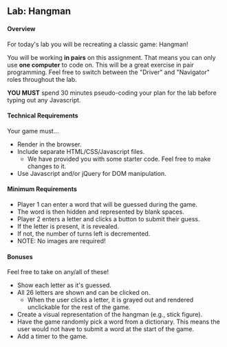 ## Lab: Hangman

#### Overview

For today's lab you will be recreating a classic game: Hangman!

You will be working **in pairs** on this assignment. That means you can only use **one computer** to code on. This will be a great exercise in pair programming. Feel free to switch between the "Driver" and "Navigator" roles throughout the lab.

**YOU MUST** spend 30 minutes pseudo-coding your plan for the lab before typing out any Javascript.  

#### Technical Requirements

Your game must...

* Render in the browser.
* Include separate HTML/CSS/Javascript files.
  - We have provided you with some starter code. Feel free to make changes to it.
* Use Javascript and/or jQuery for DOM manipulation.

#### Minimum Requirements

* Player 1 can enter a word that will be guessed during the game.
* The word is then hidden and represented by blank spaces.
* Player 2 enters a letter and clicks a button to submit their guess.
* If the letter is present, it is revealed.
* If not, the number of turns left is decremented.
* NOTE: No images are required!

#### Bonuses

Feel free to take on any/all of these!  

* Show each letter as it's guessed.
* All 26 letters are shown and can be clicked on.
  * When the user clicks a letter, it is grayed out and rendered unclickable for the rest of the game.
* Create a visual representation of the hangman (e.g., stick figure).
* Have the game randomly pick a word from a dictionary. This means the user would not have to submit a word at the start of the game.
* Add a timer to the game.
